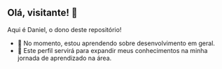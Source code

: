 ## Olá, visitante! 👋

Aqui é Daniel, o dono deste repositório! 
- 🌱 No momento, estou aprendendo sobre desenvolvimento em geral.
- 🔭 Este perfil servirá para expandir meus conhecimentos na minha jornada de aprendizado na área.
